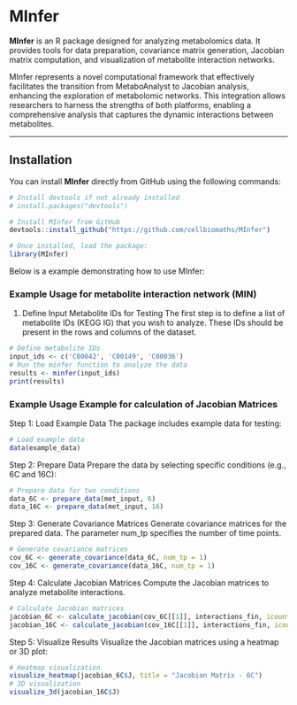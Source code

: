 # MInfer

**MInfer** is an R package designed for analyzing metabolomics data. It provides tools for data preparation, covariance matrix generation, Jacobian matrix computation, and visualization of metabolite interaction networks.

MInfer represents a novel computational framework that effectively facilitates the transition from MetaboAnalyst to Jacobian analysis, enhancing the exploration of metabolomic networks. This integration allows researchers to harness the strengths of both platforms, enabling a comprehensive analysis that captures the dynamic interactions between metabolites. 

---

## Installation

You can install **MInfer** directly from GitHub using the following commands:

```r
# Install devtools if not already installed
# install.packages("devtools")

# Install MInfer from GitHub
devtools::install_github("https://github.com/cellbiomaths/MInfer")

# Once installed, load the package:
library(MInfer)
```

Below is a example demonstrating how to use MInfer:
### Example Usage for metabolite interaction network (MIN)

1. Define Input Metabolite IDs for Testing
The first step is to define a list of metabolite IDs (KEGG IG) that you wish to analyze.
These IDs should be present in the rows and columns of the dataset.

```r
# Define metabolite IDs
input_ids <- c('C00042', 'C00149', 'C00036')
# Run the minfer function to analyze the data
results <- minfer(input_ids)
print(results)
```
### Example Usage Example for calculation of Jacobian Matrices
Step 1: Load Example Data
The package includes example data for testing:

```r
# Load example data
data(example_data)
```

Step 2: Prepare Data
Prepare the data by selecting specific conditions (e.g., 6C and 16C):

```r
# Prepare data for two conditions
data_6C <- prepare_data(met_input, 6)
data_16C <- prepare_data(met_input, 16)
```

Step 3: Generate Covariance Matrices
Generate covariance matrices for the prepared data. The parameter num_tp specifies the number of time points.

```r
# Generate covariance matrices
cov_6C <- generate_covariance(data_6C, num_tp = 1)
cov_16C <- generate_covariance(data_16C, num_tp = 1)
```

Step 4: Calculate Jacobian Matrices
Compute the Jacobian matrices to analyze metabolite interactions.

```r
# Calculate Jacobian matrices
jacobian_6C <- calculate_jacobian(cov_6C[[1]], interactions_fin, icount = 15)
jacobian_16C <- calculate_jacobian(cov_16C[[1]], interactions_fin, icount = 15)
```

Step 5: Visualize Results
Visualize the Jacobian matrices using a heatmap or 3D plot:

```r
# Heatmap visualization
visualize_heatmap(jacobian_6C$J, title = "Jacobian Matrix - 6C")
# 3D visualization
visualize_3d(jacobian_16C$J)
```

